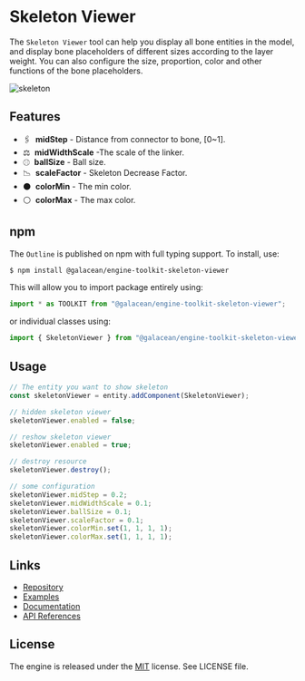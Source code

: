 # Skeleton Viewer

The `Skeleton Viewer` tool can help you display all bone entities in the model, and display bone placeholders of different sizes according to the layer weight. You can also configure the size, proportion, color and other functions of the bone placeholders.

![skeleton](https://gw.alipayobjects.com/zos/OasisHub/caa47b1f-5141-4268-b98f-86d6afb48e5b/skeleton.gif)

## Features

- 🖇 &nbsp;**midStep** - Distance from connector to bone, [0~1].
- ⚖ &nbsp;**midWidthScale** -The scale of the linker.
- ⚾︎ &nbsp;**ballSize** - Ball size.
- 📉 &nbsp;**scaleFactor** - Skeleton Decrease Factor.
- ⚫️ &nbsp;**colorMin** - The min color.
- ⚪️ &nbsp;**colorMax** - The max color.

## npm

The `Outline` is published on npm with full typing support. To install, use:

```sh
$ npm install @galacean/engine-toolkit-skeleton-viewer
```

This will allow you to import package entirely using:

```javascript
import * as TOOLKIT from "@galacean/engine-toolkit-skeleton-viewer";
```

or individual classes using:

```javascript
import { SkeletonViewer } from "@galacean/engine-toolkit-skeleton-viewer";
```

## Usage

```ts
// The entity you want to show skeleton
const skeletonViewer = entity.addComponent(SkeletonViewer);

// hidden skeleton viewer
skeletonViewer.enabled = false;

// reshow skeleton viewer
skeletonViewer.enabled = true;

// destroy resource
skeletonViewer.destroy();

// some configuration
skeletonViewer.midStep = 0.2;
skeletonViewer.midWidthScale = 0.1;
skeletonViewer.ballSize = 0.1;
skeletonViewer.scaleFactor = 0.1;
skeletonViewer.colorMin.set(1, 1, 1, 1);
skeletonViewer.colorMax.set(1, 1, 1, 1);
```

## Links

- [Repository](https://github.com/galacean/engine-toolkit)
- [Examples](https://oasisengine.cn/#/examples/latest/skeleton-viewer)
- [Documentation](https://oasisengine.cn/#/docs/latest/cn/install)
- [API References](https://oasisengine.cn/#/api/latest/core)

## License

The engine is released under the [MIT](https://opensource.org/licenses/MIT) license. See LICENSE file.
